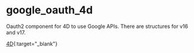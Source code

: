 # google_oauth_4d
Oauth2 component for 4D to use Google APIs. There are structures for v16 and v17.

[4D](https://us.4d.com/){:target="_blank"}
